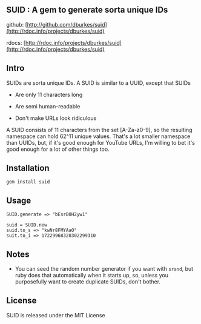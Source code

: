 ## SUID : A gem to generate sorta unique IDs

  github: [http://github.com/dburkes/suid](http://rdoc.info/projects/dburkes/suid)
  
  rdocs: [http://rdoc.info/projects/dburkes/suid](http://rdoc.info/projects/dburkes/suid)
  
## Intro

SUIDs are sorta unique IDs. A SUID is similar to a UUID, except that SUIDs

* Are only 11 characters long

* Are semi human-readable

* Don't make URLs look ridiculous

A SUID consists of 11 characters from the set [A-Za-z0-9], so the resulting namespace can hold 62^11 unique values.  That's a lot smaller
namespace than UUIDs, but, if it's good enough for YouTube URLs, I'm willing to bet it's good enough for a lot of other things too.

## Installation

    gem install suid
    
## Usage

    SUID.generate => "bEsrB0H2yw1"
    
    suid = SUID.new
    suid.to_s => "kwNr8FMYAaO"
    suit.to_i => 17229968328302299310
    
## Notes

* You can seed the random number generator if you want with `srand`, but ruby does that automatically when it starts up, so, unless
you purposefully want to create duplicate SUIDs, don't bother.

## License

SUID is released under the MIT License